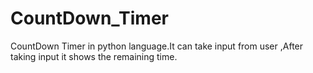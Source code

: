 # CountDown_Timer
 CountDown Timer in python language.It can take input from user ,After taking input it shows the remaining time.
